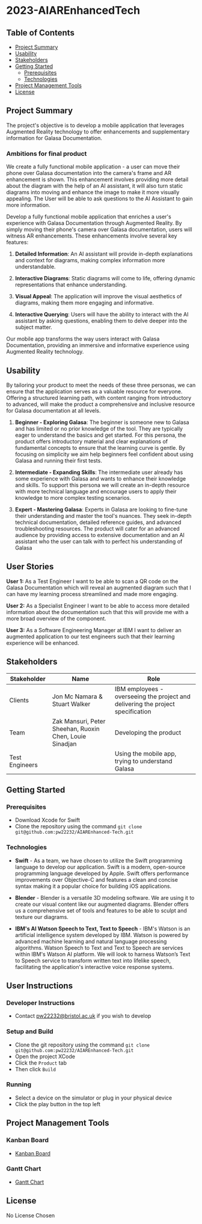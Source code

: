 # 2023-AIAREnhancedTech<!-- omit from toc -->

## Table of Contents<!-- omit from toc -->

- [Project Summary](#project-summary)
- [Usability](#usability)
- [Stakeholders](#stakeholders)
- [Getting Started](#getting-started)
  - [Prerequisites](#prerequisites)
  - [Technologies](#technologies)
- [Project Management Tools](#project-management-tools)
- [License](#license)

## Project Summary

The project's objective is to develop a mobile application that leverages Augmented Reality technology to offer enhancements and supplementary information for Galasa Documentation.

### Ambitions for final product<!-- omit from toc -->

We create a fully functional mobile application - a user can move their phone over Galasa documentation into the camera's frame and AR enhancement is shown. This enhancement involves providing more detail about the diagram with the help of an AI assistant, it will also turn static diagrams into moving and enhance the image to make it more visually appealing. The User will be able to ask questions to the AI Assistant to gain more information.

Develop a fully functional mobile application that enriches a user's experience with Galasa Documentation through Augmented Reality. By simply moving their phone's camera over Galasa documentation, users will witness AR enhancements. These enhancements involve several key features:

1. **Detailed Information**: An AI assistant will provide in-depth explanations and context for diagrams, making complex information more understandable.

2. **Interactive Diagrams**: Static diagrams will come to life, offering dynamic representations that enhance understanding.

3. **Visual Appeal**: The application will improve the visual aesthetics of diagrams, making them more engaging and informative.

4. **Interactive Querying**: Users will have the ability to interact with the AI assistant by asking questions, enabling them to delve deeper into the subject matter.

Our mobile app transforms the way users interact with Galasa Documentation, providing an immersive and informative experience using Augmented Reality technology.

## Usability

By tailoring your product to meet the needs of these three personas, we can ensure that the application serves as a valuable resource for everyone. Offering a structured learning path, with content ranging from introductory to advanced, will make the product a comprehensive and inclusive resource for Galasa documentation at all levels.

1. **Beginner - Exploring Galasa**: The beginner is someone new to Galasa and has limited or no prior knowledge of the tool. They are typically eager to understand the basics and get started. For this persona, the product offers introductory material and clear explanations of fundamental concepts to ensure that the learning curve is gentle. By focusing on simplicity we aim help beginners feel confident about using Galasa and running their first tests.

2. **Intermediate - Expanding Skills**: The intermediate user already has some experience with Galasa and wants to enhance their knowledge and skills. To support this persona we will create an in-depth resource with more technical language and encourage users to apply their knowledge to more complex testing scenarios.

3. **Expert - Mastering Galasa**: Experts in Galasa are looking to fine-tune their understanding and master the tool's nuances. They seek in-depth technical documentation, detailed reference guides, and advanced troubleshooting resources. The product will cater for an advanced audience by providing access to extensive documentation and an AI assistant who the user can talk with to perfect his understanding of Galasa

## User Stories

**User 1:** As a Test Engineer I want to be able to scan a QR code on the Galasa Documentation which will reveal an augmented diagram such that I can have my learning process streamlined and made more engaging.

**User 2:** As a Specialist Engineer I want to be able to access more detailed information about the documentation such that this will provide me with a more broad overview of the component.

**User 3:** As a Software Engineering Manager at IBM I want to deliver an augmented application to our test engineers such that their learning experience will be enhanced.


## Stakeholders

| Stakeholder | Name | Role |
|-|-|-|
|Clients| Jon Mc Namara & Stuart Walker | IBM employees - overseeing the project and delivering the project specification|
| Team | Zak Mansuri, Peter Sheehan, Ruoxin Chen, Louie Sinadjan | Developing the product |
| Test Engineers | | Using the mobile app, trying to understand Galasa |

## Getting Started

### Prerequisites

- Download Xcode for Swift
- Clone the repository using the command `git clone git@github.com:pw22232/AIAREnhanced-Tech.git`

### Technologies

- **Swift**  -  As a team, we have chosen to utilize the Swift programming language to develop our application. Swift is a modern, open-source programming language developed by Apple. Swift offers performance improvements over Objective-C and features a clean and concise syntax making it a popular choice for building iOS applications.

- **Blender**  -  Blender is a versatile 3D modeling software. We are using it to create our visual content like our augmented diagrams. Blender offers us a comprehensive set of tools and features to be able to sculpt and texture our diagrams.
  
- **IBM's AI Watson Speech to Text, Text to Speech**  -  IBM's Watson is an artificial intelligence system developed by IBM. Watson is powered by advanced machine learning and natural language processing algorithms. Watson Speech to Text and Text to Speech are services within IBM's Watson AI platform. We will look to harness Watson’s Text to Speech service to transform written text into lifelike speech, facilitating the application's interactive voice response systems.

## User Instructions

### Developer Instructions
  
- Contact pw22232@bristol.ac.uk if you wish to develop

### Setup and Build

- Clone the git repository using the command `git clone git@github.com:pw22232/AIAREnhanced-Tech.git`
- Open the project XCode
- Click the `Product` tab
- Then click `Build`

### Running 

- Select a device on the simulator or plug in your physical device
- Click the play button in the top left

## Project Management Tools

### Kanban Board<!-- omit from toc -->

- [Kanban Board](https://github.com/orgs/spe-uob/projects/137/)

### Gantt Chart<!-- omit from toc -->

- [Gantt Chart](https://github.com/orgs/spe-uob/projects/137/views/4)

## License

No License Chosen
